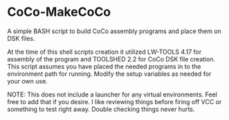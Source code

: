 # CoCo-MakeCoCo
A simple BASH script to build CoCo assembly programs and place them on DSK files.

At the time of this shell scripts creation it utilized LW-TOOLS 4.17 for
assembly of the program and TOOLSHED 2.2 for CoCo DSK file creation. This
script assumes you have placed the needed programs in to the environment
path for running. Modify the setup variables as needed for your own use.

NOTE: This does not include a launcher for any virtual environments. Feel
free to add that if you desire. I like reviewing things before firing off
VCC or something to test right away. Double checking things never hurts.
